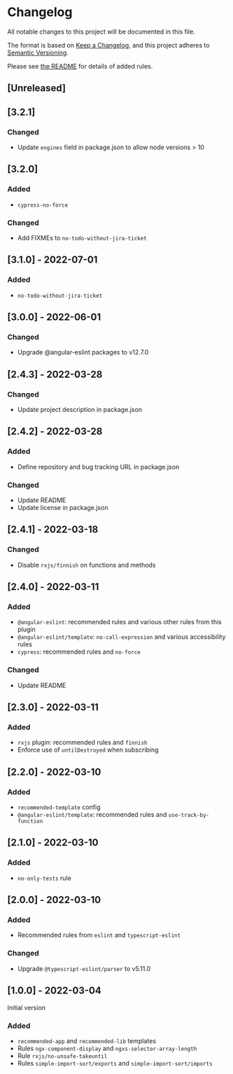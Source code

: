 # Changelog

All notable changes to this project will be documented in this file.

The format is based on [Keep a Changelog](https://keepachangelog.com/en/1.0.0/),
and this project adheres to [Semantic Versioning](https://semver.org/spec/v2.0.0.html).

Please see [the README](./README.md) for details of added rules.

## [Unreleased]

## [3.2.1]
### Changed
- Update `engines` field in package.json to allow node versions > 10 

## [3.2.0]
### Added
- `cypress-no-force`

### Changed
- Add FIXMEs to `no-todo-without-jira-ticket`

## [3.1.0] - 2022-07-01
### Added
- `no-todo-without-jira-ticket`

## [3.0.0] - 2022-06-01
### Changed
- Upgrade @angular-eslint packages to v12.7.0

## [2.4.3] - 2022-03-28
### Changed
- Update project description in package.json

## [2.4.2] - 2022-03-28
### Added
- Define repository and bug tracking URL in package.json

### Changed
- Update README
- Update license in package.json

## [2.4.1] - 2022-03-18
### Changed
- Disable `rxjs/finnish` on functions and methods

## [2.4.0] - 2022-03-11
### Added
- `@angular-eslint`: recommended rules and various other rules from this plugin
- `@angular-eslint/template`: `no-call-expression` and various accessibility rules
- `cypress`: recommended rules and `no-force`

### Changed
- Update README

## [2.3.0] - 2022-03-11
### Added
- `rxjs` plugin: recommended rules and `finnish`
- Enforce use of `untilDestroyed` when subscribing

## [2.2.0] - 2022-03-10
### Added
- `recommended-template` config
- `@angular-eslint/template`: recommended rules and `use-track-by-function`

## [2.1.0] - 2022-03-10
### Added
- `no-only-tests` rule

## [2.0.0] - 2022-03-10
### Added
- Recommended rules from `eslint` and `typescript-eslint`

### Changed
- Upgrade `@typescript-eslint/parser` to v5.11.0

## [1.0.0] - 2022-03-04
Initial version

### Added
- `recommended-app` and `recommended-lib` templates
- Rules `ngx-component-display` and `ngxs-selector-array-length`
- Rule `rxjs/no-unsafe-takeuntil`
- Rules `simple-import-sort/exports` and `simple-import-sort/imports`
